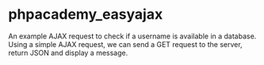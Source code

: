 phpacademy_easyajax
===================

An example AJAX request to check if a username is available in a database. Using a simple AJAX request, we can send a GET request to the server, return JSON and display a message.
